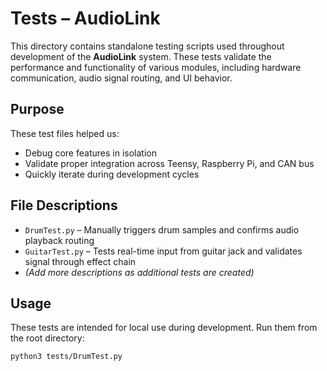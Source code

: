 # Tests – AudioLink

This directory contains standalone testing scripts used throughout development of the **AudioLink** system. These tests validate the performance and functionality of various modules, including hardware communication, audio signal routing, and UI behavior.

## Purpose

These test files helped us:

- Debug core features in isolation
- Validate proper integration across Teensy, Raspberry Pi, and CAN bus
- Quickly iterate during development cycles

## File Descriptions

- `DrumTest.py` – Manually triggers drum samples and confirms audio playback routing
- `GuitarTest.py` – Tests real-time input from guitar jack and validates signal through effect chain
- *(Add more descriptions as additional tests are created)*

## Usage

These tests are intended for local use during development. Run them from the root directory:

```bash
python3 tests/DrumTest.py


